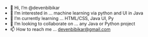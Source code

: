 - 👋 Hi, I’m @devenbibikar
- 👀 I’m interested in ... machine learning via python and UI in Java
- 🌱 I’m currently learning ... HTML/CSS, Java UI, Py
- 💞️ I’m looking to collaborate on ... any Java or Python project
- 📫 How to reach me ... devenbibikar@gmail.com

<!---
devenbibikar/devenbibikar is a ✨ special ✨ repository because its `README.md` (this file) appears on your GitHub profile.
You can click the Preview link to take a look at your changes.
--->
